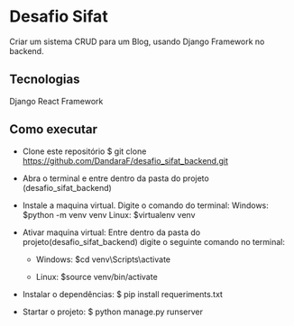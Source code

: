 # Desafio Sifat
  Criar um sistema CRUD para um Blog, usando Django Framework no backend.

 ## Tecnologias
 Django
 React Framework


## Como executar

* Clone este repositório
$ git clone https://github.com/DandaraF/desafio_sifat_backend.git

* Abra o terminal e entre dentro da pasta do projeto (desafio_sifat_backend)

* Instale a maquina virtual. Digite o comando do terminal:
Windows: $python -m venv venv
Linux: $virtualenv venv

* Ativar maquina virtual:
 Entre dentro da pasta do projeto(desafio_sifat_backend) digite o seguinte comando no terminal: 

  * Windows:
  $cd venv\Scripts\activate

  * Linux: 
  $source venv/bin/activate

* Instalar o dependências:
$ pip install requeriments.txt

* Startar o projeto:
$ python manage.py runserver




